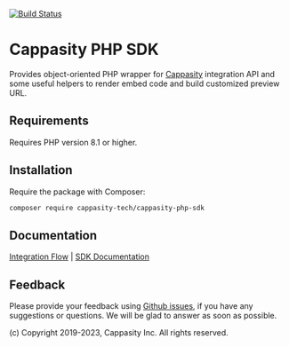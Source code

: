 [![Build Status](https://semaphoreci.com/api/v1/cappasityinc/cappasity-php-sdk/branches/main/badge.svg
)](https://semaphoreci.com/cappasityinc/cappasity-php-sdk)

# Cappasity PHP SDK
Provides object-oriented PHP wrapper for [Cappasity](http://cappasity.com) integration API and some useful helpers to render embed code and build customized preview URL.

## Requirements
Requires PHP version 8.1 or higher.

## Installation
Require the package with Composer:
```sh
composer require cappasity-tech/cappasity-php-sdk
```

## Documentation
[Integration Flow](docs/flow.md) | [SDK Documentation](docs/sdk.md)

## Feedback
Please provide your feedback using [Github issues](https://github.com/CappasityTech/Cappasity-PHP-SDK/issues), if you 
have any suggestions or questions. We will be glad to answer as soon as possible.

(c) Copyright 2019-2023, Cappasity Inc. All rights reserved.
